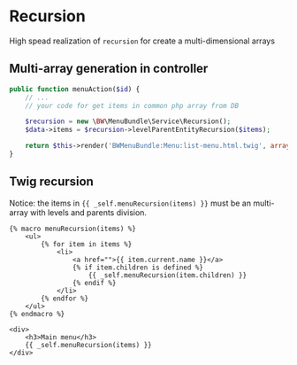 Recursion
=========

High spead realization of ```recursion``` for create a multi-dimensional arrays

Multi-array generation in controller
------------------------------------
``` php
public function menuAction($id) {
    // ...
    // your code for get items in common php array from DB

    $recursion = new \BW\MenuBundle\Service\Recursion();
    $data->items = $recursion->levelParentEntityRecursion($items);

    return $this->render('BWMenuBundle:Menu:list-menu.html.twig', array('items' => $items));
}
```

Twig recursion
--------------
Notice: the items in ```{{ _self.menuRecursion(items) }}``` must be an multi-array with levels and parents division.

``` twig
{% macro menuRecursion(items) %}
    <ul>
        {% for item in items %}
            <li>
                <a href="">{{ item.current.name }}</a>
                {% if item.children is defined %}
                    {{ _self.menuRecursion(item.children) }}
                {% endif %}
            </li>
        {% endfor %}
    </ul>
{% endmacro %}

<div>
    <h3>Main menu</h3>
    {{ _self.menuRecursion(items) }}
</div>
```
